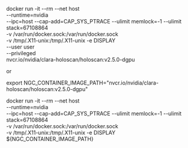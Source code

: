 docker run -it --rm --net host \
  --runtime=nvidia \
  --ipc=host --cap-add=CAP_SYS_PTRACE --ulimit memlock=-1 --ulimit stack=67108864 \
  -v /var/run/docker.sock:/var/run/docker.sock \
  -v /tmp/.X11-unix:/tmp/.X11-unix -e DISPLAY \
  --user user \
  --privileged \
  nvcr.io/nvidia/clara-holoscan/holoscan:v2.5.0-dgpu 

or

export NGC_CONTAINER_IMAGE_PATH="nvcr.io/nvidia/clara-holoscan/holoscan:v2.5.0-dgpu"

docker run -it --rm --net host \
  --runtime=nvidia \
  --ipc=host --cap-add=CAP_SYS_PTRACE --ulimit memlock=-1 --ulimit stack=67108864 \
  -v /var/run/docker.sock:/var/run/docker.sock \
  -v /tmp/.X11-unix:/tmp/.X11-unix -e DISPLAY \
  ${NGC_CONTAINER_IMAGE_PATH} 
